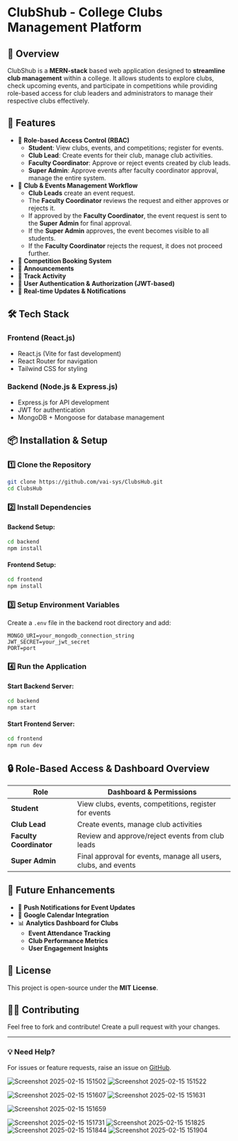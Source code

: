 # ClubShub - College Clubs Management Platform



## 📌 Overview
ClubShub is a **MERN-stack** based web application designed to **streamline club management** within a college. It allows students to explore clubs, check upcoming events, and participate in competitions while providing role-based access for club leaders and administrators to manage their respective clubs effectively.

## 🎯 Features
- 🔹 **Role-based Access Control (RBAC)**
  - **Student**: View clubs, events, and competitions; register for events.
  - **Club Lead**: Create events for their club, manage club activities.
  - **Faculty Coordinator**: Approve or reject events created by club leads.
  - **Super Admin**: Approve events after faculty coordinator approval, manage the entire system.
- 🔹 **Club & Events Management Workflow**
  - **Club Leads** create an event request.
  - The **Faculty Coordinator** reviews the request and either approves or rejects it.
  - If approved by the **Faculty Coordinator**, the event request is sent to the **Super Admin** for final approval.
  - If the **Super Admin** approves, the event becomes visible to all students.
  - If the **Faculty Coordinator** rejects the request, it does not proceed further.
- 🔹 **Competition Booking System**
- 🔹 **Announcements**
- 🔹 **Track Activity**
- 🔹 **User Authentication & Authorization (JWT-based)**
- 🔹 **Real-time Updates & Notifications**



## 🛠️ Tech Stack
### **Frontend (React.js)**
- React.js (Vite for fast development)
- React Router for navigation
- Tailwind CSS for styling

### **Backend (Node.js & Express.js)**
- Express.js for API development
- JWT for authentication
- MongoDB + Mongoose for database management



## 📦 Installation & Setup
### **1️⃣ Clone the Repository**
```bash
git clone https://github.com/vai-sys/ClubsHub.git
cd ClubsHub
```

### **2️⃣ Install Dependencies**
#### Backend Setup:
```bash
cd backend
npm install
```
#### Frontend Setup:
```bash
cd frontend
npm install
```

### **3️⃣ Setup Environment Variables**
Create a `.env` file in the backend root directory and add:
```env
MONGO_URI=your_mongodb_connection_string
JWT_SECRET=your_jwt_secret
PORT=port
```

### **4️⃣ Run the Application**
#### Start Backend Server:
```bash
cd backend
npm start
```
#### Start Frontend Server:
```bash
cd frontend
npm run dev
```

## 🔒 Role-Based Access & Dashboard Overview
| Role | Dashboard & Permissions |
|------|-------------------------|
| **Student** | View clubs, events, competitions, register for events |
| **Club Lead** | Create events, manage club activities |
| **Faculty Coordinator** | Review and approve/reject events from club leads |
| **Super Admin** | Final approval for events, manage all users, clubs, and events |



## 📌 Future Enhancements
- 📢 **Push Notifications for Event Updates**
- 📆 **Google Calendar Integration**
- 📊 **Analytics Dashboard for Clubs**
  - **Event Attendance Tracking**
  - **Club Performance Metrics**
  - **User Engagement Insights**



## 📜 License
This project is open-source under the **MIT License**.

## 👨‍💻 Contributing
Feel free to fork and contribute! Create a pull request with your changes.

---
### 💡 Need Help?
For issues or feature requests, raise an issue on [GitHub](https://github.com/vai-sys/ClubsHub).



![Screenshot 2025-02-15 151502](https://github.com/user-attachments/assets/f40c7fd4-96f7-4639-8b98-77c639227ecf)
![Screenshot 2025-02-15 151522](https://github.com/user-attachments/assets/e4ef6d3b-971c-440e-b41c-d45960b0c89f)

![Screenshot 2025-02-15 151607](https://github.com/user-attachments/assets/eb273d7c-a7b4-46de-95d5-1e67c3b87ca7)
![Screenshot 2025-02-15 151631](https://github.com/user-attachments/assets/5cd3a4ac-ad17-4197-bbc8-637c517e6319)

![Screenshot 2025-02-15 151659](https://github.com/user-attachments/assets/62bb0b04-9913-41c3-aeac-0b7afb92647d)

![Screenshot 2025-02-15 151731](https://github.com/user-attachments/assets/a9dc9c99-27b8-4ce3-b639-9f553e29d807)
![Screenshot 2025-02-15 151825](https://github.com/user-attachments/assets/d5fb3c74-27f3-4132-9389-5ea73db25b23)
![Screenshot 2025-02-15 151844](https://github.com/user-attachments/assets/c4bfbdb4-9e8a-4867-9b78-57de17a2182c)
![Screenshot 2025-02-15 151904](https://github.com/user-attachments/assets/e7cc56c0-3f0c-4916-a71e-9cfd74723660)

